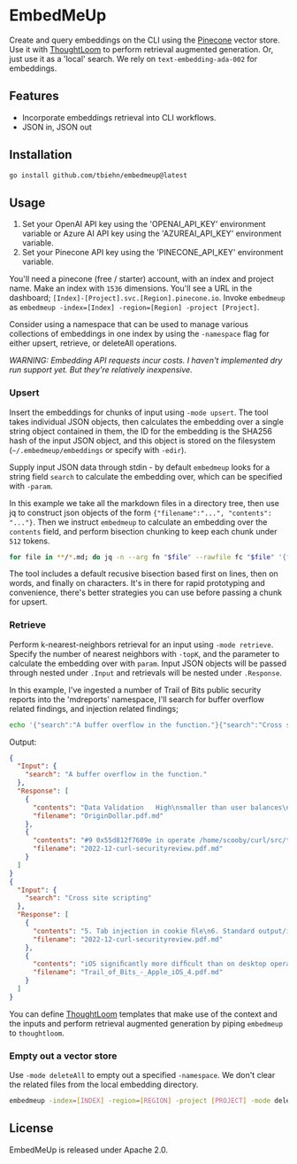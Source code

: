 # EmbedMeUp

Create and query embeddings on the CLI using the [Pinecone](https://pinecone.io) vector store. Use it with [ThoughtLoom](https://github.com/tbiehn/thoughtloom) to perform retrieval augmented generation. Or, just use it as a 'local' search.
We rely on `text-embedding-ada-002` for embeddings.

## Features

- Incorporate embeddings retrieval into CLI workflows.
- JSON in, JSON out

## Installation

```bash
go install github.com/tbiehn/embedmeup@latest
```

## Usage

1. Set your OpenAI API key using the 'OPENAI_API_KEY' environment variable or Azure AI API key using the 'AZUREAI_API_KEY' environment variable.
2. Set your Pinecone API key using the 'PINECONE_API_KEY' environment variable.

You'll need a pinecone (free / starter) account, with an index and project name.
Make an index with `1536` dimensions. You'll see a URL in the dashboard; `[Index]-[Project].svc.[Region].pinecone.io`. Invoke `embedmeup` as `embedmeup -index=[Index] -region=[Region] -project [Project]`.

Consider using a namespace that can be used to manage various collections of embeddings in one index by using the `-namespace` flag for either upsert, retrieve, or deleteAll operations.

_WARNING: Embedding API requests incur costs. I haven't implemented dry run support yet. But they're relatively inexpensive._

### Upsert

Insert the embeddings for chunks of input using `-mode upsert`. The tool takes individual JSON objects, then calculates the embedding over a single string object contained in them, the ID for the embedding is the SHA256 hash of the input JSON object, and this object is stored on the filesystem (`~/.embedmeup/embeddings` or specify with `-edir`).

Supply input JSON data through stdin - by default `embedmeup` looks for a string field `search` to calculate the embedding over, which can be specified with `-param`.

In this example we take all the markdown files in a directory tree, then use jq to construct json objects of the form `{"filename":"...", "contents": "..."}`. Then we instruct `embedmeup` to calculate an embedding over the `contents` field, and perform bisection chunking to keep each chunk under `512` tokens.

```bash
for file in **/*.md; do jq -n --arg fn "$file" --rawfile fc "$file" '{filename: $fn, contents: $fc}'; done | embedmeup -index=[INDEX] -region=[REGION] -project [PROJECT] -mode upsert -namespace mdreports -tokens 512 -param contents
```

The tool includes a default recusive bisection based first on lines, then on words, and finally on characters. It's in there for rapid prototyping and convenience, there's better strategies you can use before passing a chunk for upsert.

### Retrieve

Perform k-nearest-neighbors retrieval for an input using `-mode retrieve`. Specify the number of nearest neighbors with `-topK`, and the parameter to calculate the embedding over with `param`. Input JSON objects will be passed through nested under `.Input` and retrievals will be nested under `.Response`.

In this example, I've ingested a number of Trail of Bits public security reports into the 'mdreports' namespace, I'll search for buffer overflow related findings, and injection related findings;

```bash
echo '{"search":"A buffer overflow in the function."}{"search":"Cross site scripting"}' | embedmeup -index=[INDEX] -region=[REGION] -project [PROJECT] -mode retrieve -topK 2 -namespace mdreports -param search | jq
```

Output:
```json
{
  "Input": {
    "search": "A buffer overflow in the function."
  },
  "Response": [
    {
      "contents": "Data Validation   High\nsmaller than user balances\n© 2020 Trail of Bits\nOrigin Dollar Assessment | 17\n/\n1. Invalid vaultBu\u0000fer could revert allocate\nSeverity: Low\nType: Data Validation\nTarget: VaultAdmin.sol, VaultCore.sol\nDiﬃculty: High\nFinding ID: TOB-OUSD-001\nDescription\nThe lack of input validation when updating the vaultBuffer could cause token allocations\ninside allocate to revert when no revert is expected.\nfunction setVaultBuffer ( uint256 \\_vaultBuffer ) external onlyGovernor {\nvaultBuffer = \\_vaultBuffer;\n}\nFigure 1.1: VaultAdmin.sol#L50-L52\nEvery account can call allocate to allocate excess tokens in the Vault to the strategies to\nearn interest.\nThe vaultBuffer indicates how much percent of the tokens inside the Vault to allocate to\nstrategies (to earn interest) when allocate is called. The setVaultBuffer function allows\nvaultBuffer to be set to a value above 1e18(=100%). This function can only be called by\nthe Governor contract, which is a multi-sig. Mistakenly proposing 1e19(=1000%) instead of\n1e18 might not be noticed by the Governor participants.\nIf the vaultBuffer is above 1e18 and at least one of the strategies has been allocated\nsome tokens, the function will simply return. However, in case none of the strategies have\nyet been allocated any tokens, the vaultBuffer is subtracted from 1e18 causing an\nunderﬂow. Depending on the result of the underﬂow, this could cause a revert when the\nVault contract tries to transfer tokens to a strategy since the contract does not possess\nthat amount of tokens. What would be expected in this situation is for no allocations to\noccur and the transaction to successfully execute, instead of reverting.\nThis issue could be mitigated by preventing the underﬂow by e.g. using SafeMath.\nHowever, the root cause is the lack of input validation in VaultAdmin . Such is the case for\nmost of the other functions inside VaultAdmin .\nThis issue serves as an example as there is no input validation in any function protected by\nthe onlyGovernor modiﬁer.\nExploit Scenario\nNo strategies have been allocated any tokens yet. Bob intends to create a proposal to",
      "filename": "OriginDollar.pdf.md"
    },
    {
      "contents": "#9 0x55d812f7609e in operate /home/scooby/curl/src/tool\\_operate. c : 2732\n#10 0x55d812f4ffa8 in main /home/scooby/curl/src/tool\\_main. c : 276\n#11 0x7f9b5f1aa082 in \\_\\_libc\\_start\\_main ../csu/libc- start . c : 308\n#12 0x55d812f506cd in \\_start (/usr/ local /bin/curl+ 0x316cd )\n0x611000004780 is located 0 bytes inside of 256-byte region [0x611000004780,0x611000004880)\nfreed by thread T0 here:\n#0 0x7f9b5f9b140f in \\_\\_interceptor\\_free\n../../../../src/libsanitizer/asan/asan\\_malloc\\_linux.cc:122\n#1 0x55d812f75682 in add\\_parallel\\_transfers /home/scooby/curl/src/tool\\_operate.c:2251\npreviously allocated by thread T0 here:\n#0 0x7f9b5f9b1808 in \\_\\_interceptor\\_malloc\n../../../../src/libsanitizer/asan/asan\\_malloc\\_linux.cc:144\n#1 0x55d812f75589 in add\\_parallel\\_transfers /home/scooby/curl/src/tool\\_operate.c:2228\nSUMMARY: AddressSanitizer: heap-use-after-free\n../../../../src/libsanitizer/asan/asan\\_interceptors.cc:431 in \\_\\_interceptor\\_strcpy\nShadow bytes around the buggy address:\n0x0c227fff88a0: fd fd fd fd fd fd fd fd fd fd fd fd fd fd fd fd\n0x0c227fff88b0: fd fd fd fd fd fd fd fd fd fd fd fd fd fd fd fd\n0x0c227fff88c0: fa fa fa fa fa fa fa fa fd fd fd fd fd fd fd fd\n0x0c227fff88d0: fd fd fd fd fd fd fd fd fd fd fd fd fd fd fd fd\n0x0c227fff88e0: fd fd fd fd fd fd fd fd fa fa fa fa fa fa fa fa",
      "filename": "2022-12-curl-securityreview.pdf.md"
    }
  ]
}
{
  "Input": {
    "search": "Cross site scripting"
  },
  "Response": [
    {
      "contents": "5. Tab injection in cookie ﬁle\n6. Standard output/input/error may not be opened\n7. Double free when using HTTP proxy with speciﬁc protocols\n8. Some ﬂags override previous instances of themselves\n9. Cookies are not stripped after redirect\n10. Use after free while using parallel option and sequences\n11. Unused memory blocks are not freed resulting in memory leaks\n12. Referer header is generated in insecure manner\n23\n25\n27\n29\n31\n32\n35\n36\n37\n40\n42\n13. Redirect to localhost and local network is possible (Server-side request forgery\nlike)\n43\n14. URL parsing from redirect is incorrect when no path separator is provided\n44\nSummary of Recommendations\nA. Vulnerability Categories\nB. Code Maturity Categories\nC. Code Quality Recommendations\nD. HSTS debug patch\nE. Fix Review Results\nDetailed Fix Review Results\n47\n48\n50\n52\n53\n54\n56\nTrail of Bits\n4\ncURL Security Assessment\nPUBLIC\nExecutive Summary\nEngagement Overview\nThe Linux Foundation, via OpenSSF and strategic partner Open Source Technology\nImprovement Fund, engaged Trail of Bits to review the security of cURL. From September\n12 to October 7, 2022, a team of four Trail of Bits consultants conducted a security review\nof the client-provided source code, with ﬁve and a half engineer-weeks of eﬀort. Since this\nproject coincided with a Trail of Bits Maker Week, six additional people contributed ﬁve\nadditional days of eﬀort. Details of the project’s timeline, test targets, and coverage are\nprovided in subsequent sections of this report.\nProject Scope\nOur testing eﬀorts were focused on the identiﬁcation of ﬂaws that could result in a\ncompromise of conﬁdentiality, integrity, or availability of the target system. We conducted\nthis audit with full knowledge of the system. We had access to the cURL source code,\ndocumentation, and fuzzing harnesses. We performed static and dynamic automated and\nmanual testing of the target system and its codebase, using both automated and manual\nprocesses.\nSummary of Findings\nThe audit uncovered a small number of signiﬁcant ﬂaws that could impact system",
      "filename": "2022-12-curl-securityreview.pdf.md"
    },
    {
      "contents": "iOS signiﬁcantly more difﬁcult than on desktop operating systems and Mandatory Code Signing similarly makes installing\nunauthorized software on iOS-based devices signiﬁcantly more difﬁcult than doing so on a desktop operating system.\nWhile Google’s Android and RIM’s BlackBerry OS mobile operating systems implement similar features to the Mandatory\nCode Signing found in iOS, neither of them implement any non-executable data memory protections. Again, this makes\nremote injection and execution of native code easier on these platforms than on Apple’s iOS. In addition, it should be\nnoted that all three platforms include mobile web browsers based on the same open-source WebKit HTML rendering\nengine. This means that all three platforms will likely be affected by any vulnerabilities identiﬁed in this component and, in\nfact, many such vulnerabilities have been identiﬁed over the last several years 8.\nWith iOS 4.3 and presumably later versions, the dynamic-codesigning entitlement in MobileSafari that is required to\npermit native code JavaScript JIT compilation also allows remote browser-based exploits to inject and execute native\ncode. On previous versions of iOS and within applications that do not posses this entitlement, an attacker may only\nrepurpose already-loaded native code in their attack. While this has been shown to be Turing-complete and therefore\nequivalent to arbitrary native code execution9, it is signiﬁcantly more work and not as reusable across target versions or\napplications as native code. In addition, the introduction of Address Space Layout Randomization in iOS 4.3 signiﬁcantly\ncomplicates code-reuse attacks as well as any taking advantage of Dynamic Code Signing by requiring the attacker to\nalso discover and exploit a memory disclosure vulnerability.\n8 http://osvdb.org/search?search%5Bvuln\\_title%5D=WebKit\n9 Shacham, Hovav. “The Geometry of Innocent Flesh on the Bone”, Proceedings of CCS 2007, ACM Press.\nApple iOS Security Evaluation\n14\nTrail of Bits\nSandboxing\nIntroduction\nThe iOS application-based security model requires that applications and their data are isolated from other applications.\nThe iOS Sandbox is designed to enforce this application separation as well as protect the underlying operating system\nfrom modiﬁcation by a potentially malicious application. It does so by assigning each installed application a private area of",
      "filename": "Trail_of_Bits_-_Apple_iOS_4.pdf.md"
    }
  ]
}
```

You can define [ThoughtLoom](https://github.com/tbiehn/thoughtloom) templates that make use of the context and the inputs and perform retrieval augmented generation by piping `embedmeup` to `thoughtloom`.

### Empty out a vector store

Use `-mode deleteAll` to empty out a specified `-namespace`. We don't clear the related files from the local embedding directory.

```bash
embedmeup -index=[INDEX] -region=[REGION] -project [PROJECT] -mode deleteAll -namespace mdreports
```

## License

EmbedMeUp is released under Apache 2.0.
